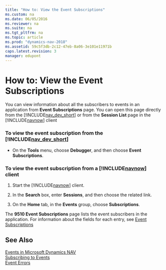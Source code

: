 ```yaml
---
title: "How to: View the Event Subscriptions"
ms.custom: na
ms.date: 06/05/2016
ms.reviewer: na
ms.suite: na
ms.tgt_pltfrm: na
ms.topic: article
ms.prod: "dynamics-nav-2018"
ms.assetid: 59c5f3db-2c12-47eb-8a06-3e101e11971b
caps.latest.revision: 3
manager: edupont
---
```

# How to: View the Event Subscriptions
You can view information about all the subscribers to events in an application from **Event Subscriptions** page. You can open this page directly from the [!INCLUDE[nav_dev_short](includes/nav_dev_short_md.md)] or from the **Session List** page in the [!INCLUDE[navnow](includes/navnow_md.md)] client  

### To view the event subscription from the [!INCLUDE[nav_dev_short](includes/nav_dev_short_md.md)]  

-   On the **Tools** menu, choose **Debugger**, and then choose **Event Subscriptions**.  

### To view the event subscription from a [!INCLUDE[navnow](includes/navnow_md.md)] client  

1.  Start the [!INCLUDE[navnow](includes/navnow_md.md)] client.  

2.  In the **Search** box, enter **Sessions**, and then choose the related link.  

3.  On the **Home** tab, in the **Events** group, choose **Subscriptions**.  

 The **9510 Event Subscriptions** page lists the event subscribers in the application. For information about the fields for each entry, see [Event Subscriptions](uiref/-$-N_9510-Event-Subscriptions-$-.md)  

## See Also  
 [Events in Microsoft Dynamics NAV](Events-in-Microsoft-Dynamics-NAV.md)   
 [Subscribing to Events](Subscribing-to-Events.md)   
 [Event Errors](Event-Errors.md)

